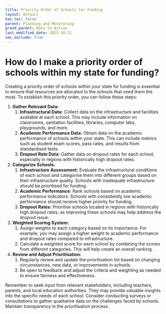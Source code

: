 ```yaml
---
title: Priority Order of Schools for Funding
layout: default
has_toc: false
parent: Planning and Monitoring
grand_parent: Data to Action
last_modified_date: 2023-10-21
nav_exclude: true
---
```


# How do I make a priority order of schools within my state for funding?

Creating a priority order of schools within your state for funding is essential to ensure that resources are allocated to the schools that need them the most. To establish this priority order, you can follow these steps:

1. **Gather Relevant Data:**
    1. **Infrastructural Data:** Collect data on the infrastructure and facilities available at each school. This may include information on classrooms, sanitation facilities, libraries, computer labs, playgrounds, and more.
    2. **Academic Performance Data:** Obtain data on the academic performance of schools within your state. This can include metrics such as student exam scores, pass rates, and results from standardised tests.
    3. **Dropout Rate Data:** Gather data on dropout rates for each school, especially in regions with historically high dropout rates.
2. **Categorize Schools:**
    1. **Infrastructure Assessment:** Evaluate the infrastructural conditions of each school and categorise them into different groups based on their infrastructure quality. Schools with inadequate infrastructure should be prioritised for funding.
    2. **Academic Performance:** Rank schools based on academic performance indicators. Schools with consistently low academic performance should receive higher priority for funding.
    3. **Dropout Rates:** Prioritise schools located in regions with historically high dropout rates, as improving these schools may help address the dropout issue.
3. **Weighted Scoring System:**
    1. Assign weights to each category based on its importance. For example, you may assign a higher weight to academic performance and dropout rates compared to infrastructure.
    2. Calculate a weighted score for each school by combining the scores from different categories. This will help create an overall ranking.
4. **Review and Adjust Prioritisation:**
    1. Regularly review and update the prioritisation list based on changing circumstances, new data, or improvements in schools.
    2. Be open to feedback and adjust the criteria and weighting as needed to ensure fairness and effectiveness.

Remember to seek input from relevant stakeholders, including teachers, parents, and local education authorities. They may provide valuable insights into the specific needs of each school. Consider conducting surveys or consultations to gather qualitative data on the challenges faced by schools. Maintain transparency in the prioritisation process.
